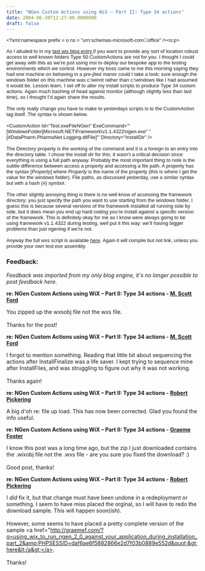 ```yaml
---
title: "NGen Custom Actions using WiX – Part II: Type 34 actions"
date: 2004-06-30T12:27:00.0000000
draft: false
---
```


<FONT size=2><FONT face=Arial><?xml:namespace prefix = o ns = "urn:schemas-microsoft-com:office:office" /><o:p>
<P class=MsoNormal style="MARGIN: 0in 0in 0pt"><FONT face=Arial size=2>As I alluded to in my <A href="http://www.strangelights.com/blog/archive/2004/06/29/152.aspx">last wix blog entry </A>if you want to provide any sort of location robust access to well known folders Type 50 CustomActions are not for you. I thought I could get away with this as we&#8217;re just using msi to deploy our bespoke app to the testing environments which we control. However my boss came to me this morning saying they had one machine on behaving in a pre-jited manor could I take a look; sure enough the windows folder on this machine was c:\winnt rather than c:\windows like I had assumed it would be. Lesson learn, I set off to alter my install scripts to produce Type 34 custom actions. Again much bashing of head against monitor (although slightly less than last time), so I thought I&#8217;d again share the results.</FONT></P>
<P class=MsoNormal style="MARGIN: 0in 0in 0pt"><o:p><FONT face=Arial size=2>&nbsp;</FONT></o:p></P>
<P class=MsoNormal style="MARGIN: 0in 0in 0pt"><FONT face=Arial size=2>The only really change you have to make to yesterdays scripts is to the CustomAction tag itself. The syntax is shown below.</FONT></P>
<P class=MsoNormal style="MARGIN: 0in 0in 0pt"><o:p><FONT face=Arial size=2>&nbsp;</FONT></o:p></P>
<P class=MsoNormal style="MARGIN: 0in 0in 0pt"><FONT size=2><FONT face=Arial>&lt;CustomAction Id="Test.exeFileNGen" ExeCommand='"[WindowsFolder]Microsoft.NET\Framework\v1.1.4322\ngen.exe" "[#DataPharm.PharmaNet.Logging.dllFile]"' Directory="InstallDir" /&gt;<o:p></o:p></FONT></FONT></P>
<P class=MsoNormal style="MARGIN: 0in 0in 0pt"><o:p><FONT face=Arial size=2>&nbsp;</FONT></o:p></P>
<P class=MsoNormal style="MARGIN: 0in 0in 0pt"><FONT face=Arial size=2>The Directory property is the working of the command and it is a foreign to an entry into the directory table. I chose the install dir for this; it wasn&#8217;t a critical decision since everything is using a full path anyway. Probably the most important thing to note is the subtle difference between access a property and accessing a file path. A property has the syntax [<I style="mso-bidi-font-style: normal">Property</I>] where <I style="mso-bidi-font-style: normal">Property</I> is the name of the property (this is where I get the value for the windows folder). File paths, as discussed yesterday, use a similar syntax but with a hash (#) symbol.</FONT></P>
<P class=MsoNormal style="MARGIN: 0in 0in 0pt"><o:p><FONT face=Arial size=2>&nbsp;</FONT></o:p></P>
<P class=MsoNormal style="MARGIN: 0in 0in 0pt"><FONT face=Arial size=2>The other slightly annoying thing is there is no well know of accessing the framework directory; you just specify the path you want to use starting from the windows folder. I guess this is because several versions of the framework installed all running side by side, but it does mean you end up hard coding you&#8217;re install against a specific version of the framework. This is definitely okay for me as I know were always going to be using framework v1.1.4322 during testing, well put it this way: we&#8217;ll having bigger problems than just ngening if we&#8217;re not.</FONT></P>
<P class=MsoNormal style="MARGIN: 0in 0in 0pt"><o:p><FONT face=Arial size=2>&nbsp;</FONT></o:p></P>
<P class=MsoNormal style="MARGIN: 0in 0in 0pt"><FONT size=2><FONT face=Arial>Anyway the full wxs script is available <A href="http://www.strangelights.com/download.aspx?url=/blog/downloads/ngentype34example.zip">here</A>. Again it will compile but not link, unless you provide your own test.exe assembly.<o:p></o:p></FONT></FONT></P></o:p></FONT></FONT>

### Feedback:

*Feedback was imported from my only blog engine, it's no longer possible to post feedback here.*

**re: NGen Custom Actions using WiX – Part II: Type 34 actions - [M. Scott Ford](http://vaderpi.scottandlaurie.com)**

You zipped up the wxsobj file not the wxs file.<br><br>Thanks for the post!

**re: NGen Custom Actions using WiX – Part II: Type 34 actions - [M. Scott Ford](http://vaderpi.scottandlaurie.com/)**

I forgot to mention something. Reading that little bit about sequencing the actions after InstallFinalize was a life saver. I kept trying to sequence mine after InstallFiles, and was struggling to figure out why it was not working. <br><br>Thanks again!

**re: NGen Custom Actions using WiX – Part II: Type 34 actions - [Robert Pickering](http://www.strangelights.com)**

A big d'oh re: file up load. This has now been corrected. Glad you found the info useful.

**re: NGen Custom Actions using WiX – Part II: Type 34 actions - [Graeme Foster](http://graemef.com)**

I know this post was a long time ago, but the zip I just downloaded contains the .wixobj file not the .wxs file - are you sure you fixed the download? :)<br><br>Good post, thanks!

**re: NGen Custom Actions using WiX – Part II: Type 34 actions - [Robert Pickering](http://strangelights.com)**

I _did_ fix it, but that change must have been undone in a redeployment or something. I seem to have miss placed the orginal, so I will have to redo the download sample. This will happen soon(ish).<br><br>However, some seems to have placed a pretty complete version of the sample &lt;a href=&quot;<a target="_new" href="http://graemef.com/?q=using_wix_to_run_ngen_2_0_against_your_application_during_installation_part_2&amp;PHPSESSID=daf6ae6f5882866e2d7f03b0889e552d&quot;&gt;here&lt;/a&gt;">http://graemef.com/?q=using_wix_to_run_ngen_2_0_against_your_application_during_installation_part_2&amp;PHPSESSID=daf6ae6f5882866e2d7f03b0889e552d&quot;&gt;here&lt;/a&gt;</a>.<br><br>Thanks!

